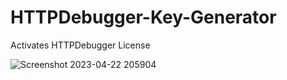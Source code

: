 # HTTPDebugger-Key-Generator
Activates HTTPDebugger License

![Screenshot 2023-04-22 205904](https://user-images.githubusercontent.com/102999825/233801915-4fd6b1ff-ac5b-4954-b3b1-32a73220a501.png)

